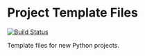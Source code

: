 # Project Template Files

[![Build Status](https://travis-ci.org/kallimachos/template.svg?branch=master)](https://travis-ci.org/kallimachos/template)

Template files for new Python projects.
